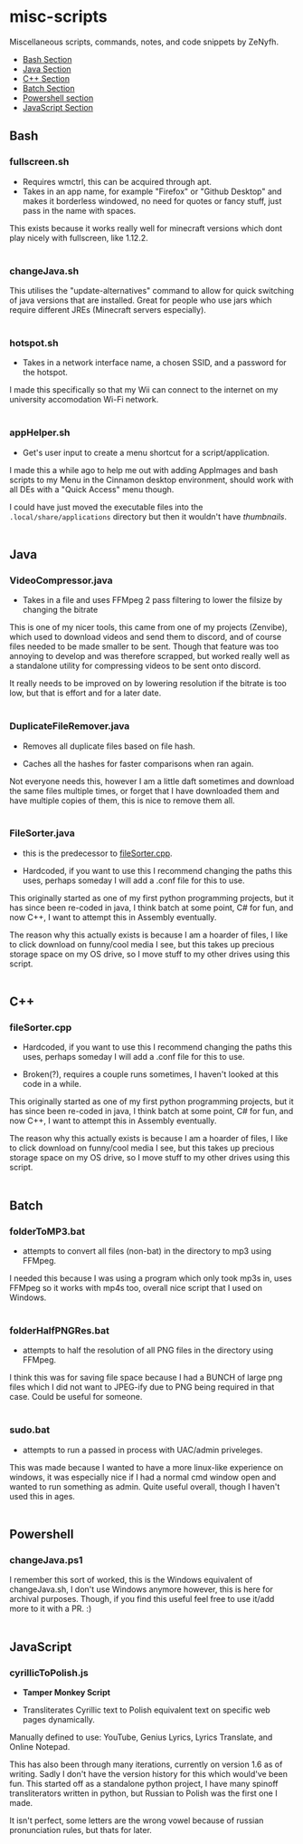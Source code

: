 # misc-scripts
Miscellaneous scripts, commands, notes, and code snippets by ZeNyfh.

- [Bash Section](#Bash)
- [Java Section](#Java)
- [C++ Section](#C++)
- [Batch Section](#Batch)
- [Powershell section](#Powershell)
- [JavaScript Section](#JavaScript)

## Bash

### fullscreen.sh

- Requires wmctrl, this can be acquired through apt.
- Takes in an app name, for example "Firefox" or "Github Desktop" and makes it borderless windowed, no need for quotes or fancy stuff, just pass in the name with spaces.

This exists because it works really well for minecraft versions which dont play nicely with fullscreen, like 1.12.2.
<br><br>

### changeJava.sh

This utilises the "update-alternatives" command to allow for quick switching of java versions that are installed. Great for people who use jars which require different JREs (Minecraft servers especially).
<br><br>

### hotspot.sh

- Takes in a network interface name, a chosen SSID, and a password for the hotspot.

I made this specifically so that my Wii can connect to the internet on my university accomodation Wi-Fi network.
<br><br>

### appHelper.sh

- Get's user input to create a menu shortcut for a script/application.

I made this a while ago to help me out with adding AppImages and bash scripts to my Menu in the Cinnamon desktop environment, should work with all DEs with a "Quick Access" menu though.

I could have just moved the executable files into the `.local/share/applications` directory but then it wouldn't have *thumbnails*.
<br><br>

## Java

### VideoCompressor.java

- Takes in a file and uses FFMpeg 2 pass filtering to lower the filsize by changing the bitrate

This is one of my nicer tools, this came from one of my projects (Zenvibe), which used to download videos and send them to discord, and of course files needed to be made smaller to be sent. Though that feature was too annoying to develop and was therefore scrapped, but worked really well as a standalone utility for compressing videos to be sent onto discord.

It really needs to be improved on by lowering resolution if the bitrate is too low, but that is effort and for a later date.
<br><br>

### DuplicateFileRemover.java

- Removes all duplicate files based on file hash.

- Caches all the hashes for faster comparisons when ran again.

Not everyone needs this, however I am a little daft sometimes and download the same files multiple times, or forget that I have downloaded them and have multiple copies of them, this is nice to remove them all.
<br><br>

### FileSorter.java

- this is the predecessor to [fileSorter.cpp](#filesortercpp).

- Hardcoded, if you want to use this I recommend changing the paths this uses, perhaps someday I will add a .conf file for this to use.	

This originally started as one of my first python programming projects, but it has since been re-coded in java, I think batch at some point, C# for fun, and now C++, I want to attempt this in Assembly eventually.

The reason why this actually exists is because I am a hoarder of files, I like to click download on funny/cool media I see, but this takes up precious storage space on my OS drive, so I move stuff to my other drives using this script.
<br><br>

## C++

### fileSorter.cpp

- Hardcoded, if you want to use this I recommend changing the paths this uses, perhaps someday I will add a .conf file for this to use.

- Broken(?), requires a couple runs sometimes, I haven't looked at this code in a while.

This originally started as one of my first python programming projects, but it has since been re-coded in java, I think batch at some point, C# for fun, and now C++, I want to attempt this in Assembly eventually.

The reason why this actually exists is because I am a hoarder of files, I like to click download on funny/cool media I see, but this takes up precious storage space on my OS drive, so I move stuff to my other drives using this script.
<br><br>

## Batch

### folderToMP3.bat

- attempts to convert all files (non-bat) in the directory to mp3 using FFMpeg.

I needed this because I was using a program which only took mp3s in, uses FFMpeg so it works with mp4s too, overall nice script that I used on Windows.
<br><br>

### folderHalfPNGRes.bat

- attempts to half the resolution of all PNG files in the directory using FFMpeg.

I think this was for saving file space because I had a BUNCH of large png files which I did not want to JPEG-ify due to PNG being required in that case. Could be useful for someone.
<br><br>

### sudo.bat

- attempts to run a passed in process with UAC/admin priveleges.

This was made because I wanted to have a more linux-like experience on windows, it was especially nice if I had a normal cmd window open and wanted to run something as admin. Quite useful overall, though I haven't used this in ages.
<br><br>

## Powershell

### changeJava.ps1

I remember this sort of worked, this is the Windows equivalent of changeJava.sh, I don't use Windows anymore however, this is here for archival purposes. Though, if you find this useful feel free to use it/add more to it with a PR. :)
<br><br>

## JavaScript

### cyrillicToPolish.js
	
- **Tamper Monkey Script**

- Transliterates Cyrillic text to Polish equivalent text on specific web pages dynamically.

Manually defined to use: YouTube, Genius Lyrics, Lyrics Translate, and Online Notepad. 

This has also been through many iterations, currently on version 1.6 as of writing. Sadly I don't have the version history for this which would've been fun. This started off as a standalone python project, I have many spinoff transliterators written in python, but Russian to Polish was the first one I made.

It isn't perfect, some letters are the wrong vowel because of russian pronunciation rules, but thats for later.
<br><br>